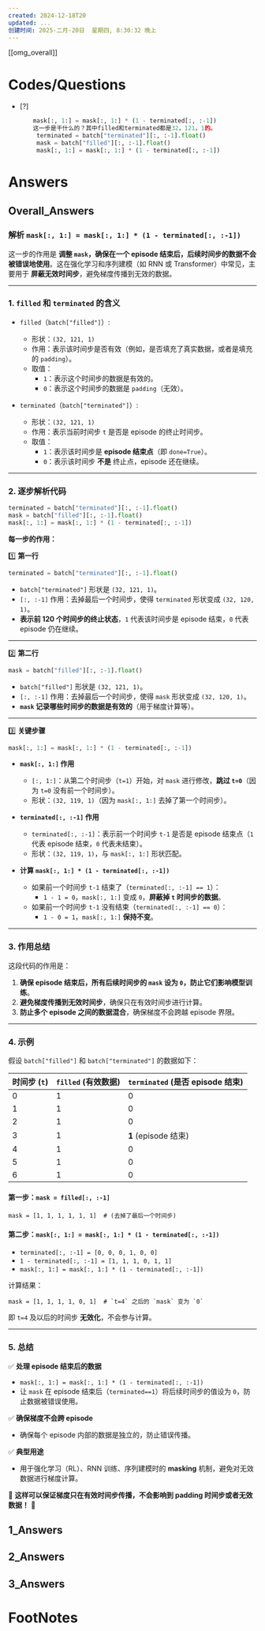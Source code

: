 ```yaml
---
created: 2024-12-18T20
updated: ...
创建时间: 2025-二月-20日  星期四, 8:30:32 晚上
---
```

[[omg_overall]]



# Codes/Questions

- [?] 


```python
       mask[:, 1:] = mask[:, 1:] * (1 - terminated[:, :-1])
       这一步是干什么的？其中filled和terminated都是32，121，1的。 
        terminated = batch["terminated"][:, :-1].float()
        mask = batch["filled"][:, :-1].float()
        mask[:, 1:] = mask[:, 1:] * (1 - terminated[:, :-1])
```


# Answers

## Overall_Answers
### **解析 `mask[:, 1:] = mask[:, 1:] * (1 - terminated[:, :-1])`**

这一步的作用是 **调整 `mask`，确保在一个 episode 结束后，后续时间步的数据不会被错误地使用**。这在强化学习和序列建模（如 RNN 或 Transformer）中常见，主要用于 **屏蔽无效时间步**，避免梯度传播到无效的数据。

---

### **1. `filled` 和 `terminated` 的含义**
- `filled`（`batch["filled"]`）:
  - 形状：`(32, 121, 1)`  
  - 作用：表示该时间步是否有效（例如，是否填充了真实数据，或者是填充的 `padding`）。
  - 取值：
    - `1`：表示这个时间步的数据是有效的。
    - `0`：表示这个时间步的数据是 `padding`（无效）。

- `terminated`（`batch["terminated"]`）:
  - 形状：`(32, 121, 1)`  
  - 作用：表示当前时间步 `t` 是否是 episode 的终止时间步。
  - 取值：
    - `1`：表示该时间步是 **episode 结束点**（即 `done=True`）。
    - `0`：表示该时间步 **不是** 终止点，episode 还在继续。

---

### **2. 逐步解析代码**
```python
terminated = batch["terminated"][:, :-1].float()
mask = batch["filled"][:, :-1].float()
mask[:, 1:] = mask[:, 1:] * (1 - terminated[:, :-1])
```
**每一步的作用：**

1️⃣ **第一行**
```python
terminated = batch["terminated"][:, :-1].float()
```
- `batch["terminated"]` 形状是 `(32, 121, 1)`。
- `[:, :-1]` 作用：去掉最后一个时间步，使得 `terminated` 形状变成 `(32, 120, 1)`。
- **表示前 120 个时间步的终止状态**，`1` 代表该时间步是 episode 结束，`0` 代表 episode 仍在继续。

---

2️⃣ **第二行**
```python
mask = batch["filled"][:, :-1].float()
```
- `batch["filled"]` 形状是 `(32, 121, 1)`。
- `[:, :-1]` 作用：去掉最后一个时间步，使得 `mask` 形状变成 `(32, 120, 1)`。
- **`mask` 记录哪些时间步的数据是有效的**（用于梯度计算等）。

---

3️⃣ **关键步骤**
```python
mask[:, 1:] = mask[:, 1:] * (1 - terminated[:, :-1])
```
- **`mask[:, 1:]` 作用**
  - `[:, 1:]`：从第二个时间步（`t=1`）开始，对 `mask` 进行修改，**跳过 `t=0`**（因为 `t=0` 没有前一个时间步）。
  - 形状：`(32, 119, 1)`（因为 `mask[:, 1:]` 去掉了第一个时间步）。
  
- **`terminated[:, :-1]` 作用**
  - `terminated[:, :-1]`：表示前一个时间步 `t-1` 是否是 episode 结束点（`1` 代表 episode 结束，`0` 代表未结束）。
  - 形状：`(32, 119, 1)`，与 `mask[:, 1:]` 形状匹配。

- **计算 `mask[:, 1:] * (1 - terminated[:, :-1])`**
  - 如果前一个时间步 `t-1` 结束了（`terminated[:, :-1] == 1`）：
    - `1 - 1 = 0`，`mask[:, 1:]` 变成 `0`，**屏蔽掉 `t` 时间步的数据**。
  - 如果前一个时间步 `t-1` 没有结束（`terminated[:, :-1] == 0`）：
    - `1 - 0 = 1`，`mask[:, 1:]` **保持不变**。

---

### **3. 作用总结**
这段代码的作用是：
1. **确保 episode 结束后，所有后续时间步的 `mask` 设为 `0`，防止它们影响模型训练**。
2. **避免梯度传播到无效时间步**，确保只在有效时间步进行计算。
3. **防止多个 episode 之间的数据混合**，确保梯度不会跨越 episode 界限。

---

### **4. 示例**
假设 `batch["filled"]` 和 `batch["terminated"]` 的数据如下：

| 时间步 (`t`)  | `filled` (有效数据) | `terminated` (是否 episode 结束) |
|--------------|----------------|----------------------|
| 0            | 1              | 0                    |
| 1            | 1              | 0                    |
| 2            | 1              | 0                    |
| 3            | 1              | **1** (episode 结束)  |
| 4            | 1              | 0                    |
| 5            | 1              | 0                    |
| 6            | 1              | 0                    |

#### **第一步：`mask = filled[:, :-1]`**
```
mask = [1, 1, 1, 1, 1, 1]  # (去掉了最后一个时间步)
```

#### **第二步：`mask[:, 1:] = mask[:, 1:] * (1 - terminated[:, :-1])`**
- `terminated[:, :-1] = [0, 0, 0, 1, 0, 0]`
- `1 - terminated[:, :-1] = [1, 1, 1, 0, 1, 1]`
- `mask[:, 1:] = mask[:, 1:] * (1 - terminated[:, :-1])`

计算结果：
```
mask = [1, 1, 1, 1, 0, 1]  # `t=4` 之后的 `mask` 变为 `0`
```
即 `t=4` 及以后的时间步 **无效化**，不会参与计算。

---

### **5. 总结**
✅ **处理 episode 结束后的数据**
- `mask[:, 1:] = mask[:, 1:] * (1 - terminated[:, :-1])`
- 让 `mask` 在 episode 结束后（`terminated==1`）将后续时间步的值设为 `0`，防止数据被错误使用。

✅ **确保梯度不会跨 episode**
- 确保每个 episode 内部的数据是独立的，防止错误传播。

✅ **典型用途**
- 用于强化学习（RL）、RNN 训练、序列建模时的 **masking** 机制，避免对无效数据进行梯度计算。

🚀 **这样可以保证梯度只在有效时间步传播，不会影响到 padding 时间步或者无效数据！** 🚀

## 1_Answers


## 2_Answers


## 3_Answers




# FootNotes
